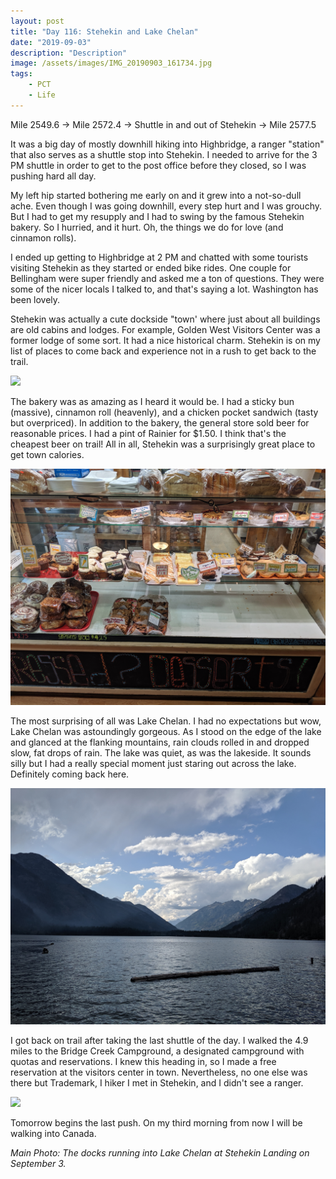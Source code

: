 ```yaml
---
layout: post
title: "Day 116: Stehekin and Lake Chelan"
date: "2019-09-03"
description: "Description"
image: /assets/images/IMG_20190903_161734.jpg
tags:
    - PCT
    - Life
---
```

Mile 2549.6 -> Mile 2572.4 -> Shuttle in and out of Stehekin -> Mile 2577.5

It was a big day of mostly downhill hiking into Highbridge, a ranger "station" that also serves as a shuttle stop into Stehekin. I needed to arrive for the 3 PM shuttle in order to get to the post office before they closed, so I was pushing hard all day.

My left hip started bothering me early on and it grew into a not-so-dull ache. Even though I was going downhill, every step hurt and I was grouchy. But I had to get my resupply and I had to swing by the famous Stehekin bakery. So I hurried, and it hurt. Oh, the things we do for love (and cinnamon rolls).

I ended up getting to Highbridge at 2 PM and chatted with some tourists visiting Stehekin as they started or ended bike rides. One couple for Bellingham were super friendly and asked me a ton of questions. They were some of the nicer locals I talked to, and that's saying a lot. Washington has been lovely.

Stehekin was actually a cute dockside "town' where just about all buildings are old cabins and lodges. For example, Golden West Visitors Center was a former lodge of some sort. It had a nice historical charm. Stehekin is on my list of places to come back and experience not in a rush to get back to the trail.

![](/assets/images/IMG_20190903_160209.jpg)

The bakery was as amazing as I heard it would be. I had a sticky bun (massive), cinnamon roll (heavenly), and a chicken pocket sandwich (tasty but overpriced). In addition to the bakery, the general store sold beer for reasonable prices. I had a pint of Rainier for $1.50. I think that's the cheapest beer on trail! All in all, Stehekin was a surprisingly great place to get town calories.

![](/assets/images/IMG_20190903_153319.jpg)

The most surprising of all was Lake Chelan. I had no expectations but wow, Lake Chelan was astoundingly gorgeous. As I stood on the edge of the lake and glanced at the flanking mountains, rain clouds rolled in and dropped slow, fat drops of rain. The lake was quiet, as was the lakeside. It sounds silly but I had a really special moment just staring out across the lake. Definitely coming back here.

![](/assets/images/IMG_20190903_162709.jpg)

I got back on trail after taking the last shuttle of the day. I walked the 4.9 miles to the Bridge Creek Campground, a designated campground with quotas and reservations. I knew this heading in, so I made a free reservation at the visitors center in town. Nevertheless, no one else was there but Trademark, I hiker I met in Stehekin, and I didn't see a ranger.

![](/assets/images/IMG_20190903_183423.jpg)

Tomorrow begins the last push. On my third morning from now I will be walking into Canada.

*Main Photo: The docks running into Lake Chelan at Stehekin Landing on September 3.*
